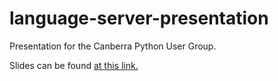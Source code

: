# language-server-presentation

Presentation for the Canberra Python User Group.

Slides can be found [at this link.](https://docs.google.com/presentation/d/1EaHF5XA2coPmkOBc7QCGJ6DidoruvHygUrSb1DCLgKE/edit?usp=sharing)
